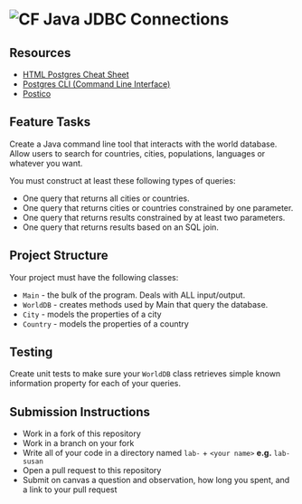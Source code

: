# ![CF](http://i.imgur.com/7v5ASc8.png) Java JDBC Connections

## Resources  
* [HTML Postgres Cheat Sheet](http://www.postgresonline.com/special_feature.php?sf_name=postgresql83_cheatsheet&outputformat=html)
* [Postgres CLI (Command Line Interface)](https://www.pgcli.com/)
* [Postico](https://eggerapps.at/postico/)

## Feature Tasks
Create a Java command line tool that interacts with the world database. Allow
users to search for countries, cities, populations, languages or whatever you
want.

You must construct at least these following types of queries:

* One query that returns all cities or countries.
* One query that returns cities or countries constrained by one parameter.
* One query that returns results constrained by at least two parameters.
* One query that returns results based on an SQL join.

## Project Structure
Your project must have the following classes:

* `Main` - the bulk of the program. Deals with ALL input/output.
* `WorldDB` - creates methods used by Main that query the database.
* `City` - models the properties of a city
* `Country` - models the properties of a country

## Testing
Create unit tests to make sure your `WorldDB` class retrieves simple known
information property for each of your queries.

## Submission Instructions
* Work in a fork of this repository
* Work in a branch on your fork
* Write all of your code in a directory named `lab-` + `<your name>` **e.g.** `lab-susan`
* Open a pull request to this repository
* Submit on canvas a question and observation, how long you spent, and a link to
  your pull request
